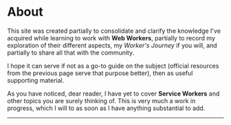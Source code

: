 # About

This site was created partially to consolidate and clarify the knowledge I've acquired while learning to work with **Web Workers**, partially to record my exploration of their different aspects, my *Worker's Journey* if you will, and partially to share all that with the community.

I hope it can serve if not as a go-to guide on the subject (official resources from the previous page serve that purpose better), then as useful supporting material.

As you have noticed, dear reader, I have yet to cover **Service Workers** and other topics you are surely thinking of. This is very much a work in progress, which I will to as soon as I have anything substantial to add.

---
